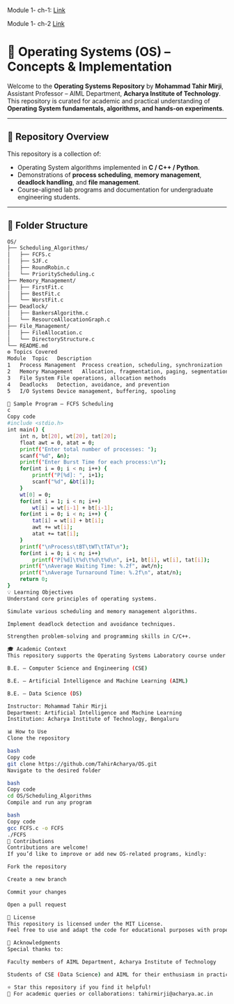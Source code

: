 Module 1- ch-1: [Link](https://docs.google.com/presentation/d/1PkiFAAHL4q7UAi9jkXfaF31r-pfXwkL6/edit?usp=sharing&ouid=102189640680844426038&rtpof=true&sd=true)

Module 1- ch-2 [Link](https://docs.google.com/presentation/d/1SzKSyyd4E6jatnVnZGukljUPfMLJCXCH/edit?usp=sharing&ouid=102189640680844426038&rtpof=true&sd=true)
# 🧠 Operating Systems (OS) – Concepts & Implementation

Welcome to the **Operating Systems Repository** by **Mohammad Tahir Mirji**, Assistant Professor – AIML Department, **Acharya Institute of Technology**.  
This repository is curated for academic and practical understanding of **Operating System fundamentals, algorithms, and hands-on experiments**.

---

## 📘 Repository Overview

This repository is a collection of:
- Operating System algorithms implemented in **C / C++ / Python**.
- Demonstrations of **process scheduling**, **memory management**, **deadlock handling**, and **file management**.
- Course-aligned lab programs and documentation for undergraduate engineering students.

---

## 🧩 Folder Structure

```bash
OS/
├── Scheduling_Algorithms/
│   ├── FCFS.c
│   ├── SJF.c
│   ├── RoundRobin.c
│   └── PriorityScheduling.c
├── Memory_Management/
│   ├── FirstFit.c
│   ├── BestFit.c
│   └── WorstFit.c
├── Deadlock/
│   ├── BankersAlgorithm.c
│   └── ResourceAllocationGraph.c
├── File_Management/
│   ├── FileAllocation.c
│   └── DirectoryStructure.c
└── README.md
⚙️ Topics Covered
Module	Topic	Description
1	Process Management	Process creation, scheduling, synchronization
2	Memory Management	Allocation, fragmentation, paging, segmentation
3	File System	File operations, allocation methods
4	Deadlocks	Detection, avoidance, and prevention
5	I/O Systems	Device management, buffering, spooling

🧪 Sample Program – FCFS Scheduling
c
Copy code
#include <stdio.h>
int main() {
    int n, bt[20], wt[20], tat[20];
    float awt = 0, atat = 0;
    printf("Enter total number of processes: ");
    scanf("%d", &n);
    printf("Enter Burst Time for each process:\n");
    for(int i = 0; i < n; i++) {
        printf("P[%d]: ", i+1);
        scanf("%d", &bt[i]);
    }
    wt[0] = 0;
    for(int i = 1; i < n; i++)
        wt[i] = wt[i-1] + bt[i-1];
    for(int i = 0; i < n; i++) {
        tat[i] = wt[i] + bt[i];
        awt += wt[i];
        atat += tat[i];
    }
    printf("\nProcess\tBT\tWT\tTAT\n");
    for(int i = 0; i < n; i++)
        printf("P[%d]\t%d\t%d\t%d\n", i+1, bt[i], wt[i], tat[i]);
    printf("\nAverage Waiting Time: %.2f", awt/n);
    printf("\nAverage Turnaround Time: %.2f\n", atat/n);
    return 0;
}
💡 Learning Objectives
Understand core principles of operating systems.

Simulate various scheduling and memory management algorithms.

Implement deadlock detection and avoidance techniques.

Strengthen problem-solving and programming skills in C/C++.

🎓 Academic Context
This repository supports the Operating Systems Laboratory course under VTU Curriculum for:

B.E. – Computer Science and Engineering (CSE)

B.E. – Artificial Intelligence and Machine Learning (AIML)

B.E. – Data Science (DS)

Instructor: Mohammad Tahir Mirji
Department: Artificial Intelligence and Machine Learning
Institution: Acharya Institute of Technology, Bengaluru

📊 How to Use
Clone the repository

bash
Copy code
git clone https://github.com/TahirAcharya/OS.git
Navigate to the desired folder

bash
Copy code
cd OS/Scheduling_Algorithms
Compile and run any program

bash
Copy code
gcc FCFS.c -o FCFS
./FCFS
🧠 Contributions
Contributions are welcome!
If you’d like to improve or add new OS-related programs, kindly:

Fork the repository

Create a new branch

Commit your changes

Open a pull request

📜 License
This repository is licensed under the MIT License.
Feel free to use and adapt the code for educational purposes with proper attribution.

🏫 Acknowledgments
Special thanks to:

Faculty members of AIML Department, Acharya Institute of Technology

Students of CSE (Data Science) and AIML for their enthusiasm in practical learning

⭐ Star this repository if you find it helpful!
📧 For academic queries or collaborations: tahirmirji@acharya.ac.in


